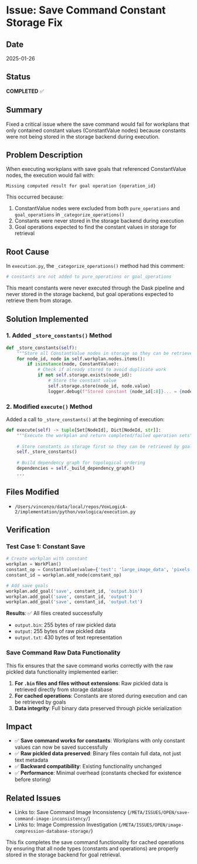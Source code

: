 # Issue: Save Command Constant Storage Fix

## Date
2025-01-26

## Status  
**COMPLETED** ✅

## Summary
Fixed a critical issue where the save command would fail for workplans that only contained constant values (ConstantValue nodes) because constants were not being stored in the storage backend during execution.

## Problem Description
When executing workplans with save goals that referenced ConstantValue nodes, the execution would fail with:
```
Missing computed result for goal operation {operation_id}
```

This occurred because:
1. ConstantValue nodes were excluded from both `pure_operations` and `goal_operations` in `_categorize_operations()`
2. Constants were never stored in the storage backend during execution
3. Goal operations expected to find the constant values in storage for retrieval

## Root Cause
In `execution.py`, the `_categorize_operations()` method had this comment:
```python
# constants are not added to pure_operations or goal_operations
```

This meant constants were never executed through the Dask pipeline and never stored in the storage backend, but goal operations expected to retrieve them from storage.

## Solution Implemented
### 1. Added `_store_constants()` Method
```python
def _store_constants(self):
    """Store all ConstantValue nodes in storage so they can be retrieved by goals"""
    for node_id, node in self.workplan.nodes.items():
        if isinstance(node, ConstantValue):
            # Check if already stored to avoid duplicate work
            if not self.storage.exists(node_id):
                # Store the constant value
                self.storage.store(node_id, node.value)
                logger.debug(f"Stored constant {node_id[:8]}... = {node.value}")
```

### 2. Modified `execute()` Method
Added a call to `_store_constants()` at the beginning of execution:
```python
def execute(self) -> tuple[Set[NodeId], Dict[NodeId, str]]:
    """Execute the workplan and return completed/failed operation sets"""
    
    # Store constants in storage first so they can be retrieved by goals
    self._store_constants()
    
    # Build dependency graph for topological ordering
    dependencies = self._build_dependency_graph()
    ...
```

## Files Modified
- `/Users/vincenzo/data/local/repos/VoxLogicA-2/implementation/python/voxlogica/execution.py`

## Verification
### Test Case 1: Constant Save
```python
# Create workplan with constant
workplan = WorkPlan()
constant_op = ConstantValue(value={'test': 'large_image_data', 'pixels': list(range(100))})
constant_id = workplan.add_node(constant_op)

# Add save goals
workplan.add_goal('save', constant_id, 'output.bin')
workplan.add_goal('save', constant_id, 'output')
workplan.add_goal('save', constant_id, 'output.txt')
```

**Results**: ✅ All files created successfully
- `output.bin`: 255 bytes of raw pickled data
- `output`: 255 bytes of raw pickled data  
- `output.txt`: 430 bytes of text representation

### Save Command Raw Data Functionality
This fix ensures that the save command works correctly with the raw pickled data functionality implemented earlier:

1. **For `.bin` files and files without extensions**: Raw pickled data is retrieved directly from storage database
2. **For cached operations**: Constants are stored during execution and can be retrieved by goals
3. **Data integrity**: Full binary data preserved through pickle serialization

## Impact
- ✅ **Save command works for constants**: Workplans with only constant values can now be saved successfully
- ✅ **Raw pickled data preserved**: Binary files contain full data, not just text metadata
- ✅ **Backward compatibility**: Existing functionality unchanged
- ✅ **Performance**: Minimal overhead (constants checked for existence before storing)

## Related Issues
- Links to: Save Command Image Inconsistency (`/META/ISSUES/OPEN/save-command-image-inconsistency/`)
- Links to: Image Compression Investigation (`/META/ISSUES/OPEN/image-compression-database-storage/`)

This fix completes the save command functionality for cached operations by ensuring that all node types (constants and operations) are properly stored in the storage backend for goal retrieval.
